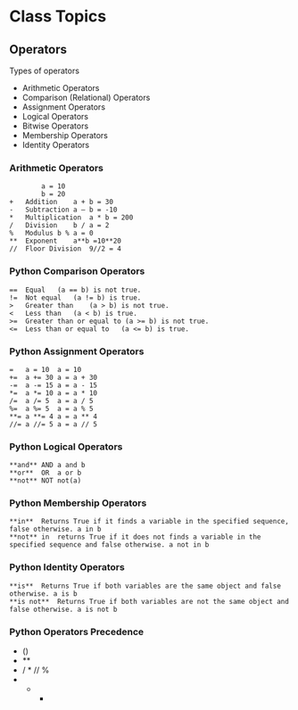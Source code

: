 # Class Topics

## Operators
Types of operators
- Arithmetic Operators
- Comparison (Relational) Operators
- Assignment Operators
- Logical Operators
- Bitwise Operators
- Membership Operators
- Identity Operators

### Arithmetic Operators
```
        a = 10
        b = 20
+	Addition	a + b = 30
-	Subtraction	a – b = -10
*	Multiplication	a * b = 200
/	Division	b / a = 2
%	Modulus	b % a = 0
**	Exponent	a**b =10**20
//	Floor Division	9//2 = 4

```

### Python Comparison Operators
```
==	Equal	(a == b) is not true.
!=	Not equal	(a != b) is true.
>	Greater than	(a > b) is not true.
<	Less than	(a < b) is true.
>=	Greater than or equal to (a >= b) is not true.
<=	Less than or equal to	(a <= b) is true.
```

### Python Assignment Operators
```
=	a = 10	a = 10
+=	a += 30	a = a + 30
-=	a -= 15	a = a - 15
*=	a *= 10	a = a * 10
/=	a /= 5	a = a / 5
%=	a %= 5	a = a % 5
**=	a **= 4	a = a ** 4
//=	a //= 5	a = a // 5

```

### Python Logical Operators
```
**and**	AND	a and b
**or**	OR	a or b
**not**	NOT	not(a)
```

### Python Membership Operators

```
**in**	Returns True if it finds a variable in the specified sequence, false otherwise.	a in b
**not** in	returns True if it does not finds a variable in the specified sequence and false otherwise.	a not in b
```

### Python Identity Operators
```
**is**	Returns True if both variables are the same object and false otherwise.	a is b
**is not**	Returns True if both variables are not the same object and false otherwise.	a is not b
```
### Python  Operators Precedence
- ()
- ** 
- / * // % 
- + - 